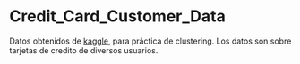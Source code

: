 # Credit_Card_Customer_Data
Datos obtenidos de [kaggle](https://www.kaggle.com/datasets/aryashah2k/credit-card-customer-data), para práctica de clustering. Los datos son sobre tarjetas de credito de diversos usuarios.  
  
